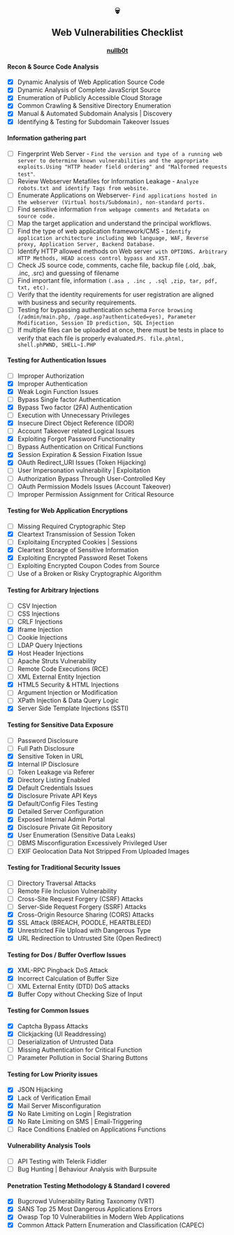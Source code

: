 ### <h2 align="center">:skull: <br> <br>Web Vulnerabilities Checklist<br><h4 align="center"><a href="https://www.twitter.com/nullb0t">nullb0t</a></h1>

#### Recon & Source Code Analysis
- [x] Dynamic Analysis of Web Application Source Code
- [x] Dynamic Analysis of Complete JavaScript Source
- [x] Enumeration of Publicly Accessible Cloud Storage
- [x] Common Crawling & Sensitive Directory Enumeration
- [x] Manual & Automated Subdomain Analysis | Discovery
- [x] Identifying & Testing for Subdomain Takeover Issues
#### Information gathering part
- [ ] Fingerprint Web Server - `Find the version and type of a running web server to determine known vulnerabilities and the appropriate exploits.Using "HTTP header field ordering" and "Malformed requests test"`.
- [ ] Review Webserver Metafiles for Information Leakage - `Analyze robots.txt and identify Tags from website.`
- [ ] Enumerate Applications on Webserver- `Find applications hosted in the webserver (Virtual hosts/Subdomain), non-standard ports.`
- [ ] Find sensitive information `from webpage comments and Metadata on source code.`
- [ ] Map the target application and understand the principal workflows.
- [ ] Find the type of web application framework/CMS - `Identify application architecture including Web language, WAF, Reverse proxy, Application Server, Backend Database.`
- [ ] Identify HTTP allowed methods on Web server` with OPTIONS. Arbitrary HTTP Methods, HEAD access control bypass and XST.`
- [ ] Check JS source code, comments, cache file, backup file (.old, .bak, .inc, .src) and guessing of filename
- [ ] Find important file, information `(.asa , .inc , .sql ,zip, tar, pdf, txt, etc).`
- [ ] Verify that the identity requirements for user registration are aligned with business and security requirements.
- [ ] Testing for bypassing authentication schema `Force browsing (/admin/main.php, /page.asp?authenticated=yes), Parameter Modification, Session ID prediction, SQL Injection`
- [ ] If multiple files can be uploaded at once, there must be tests in place to verify that each file is properly evaluated.`PS. file.phtml, shell.phPWND, SHELL~1.PHP`
#### Testing for Authentication Issues
- [ ] Improper Authorization
- [x] Improper Authentication
- [x] Weak Login Function Issues
- [ ] Bypass Single factor Authentication
- [x] Bypass Two factor (2FA) Authentication
- [ ] Execution with Unnecessary Privileges
- [x] Insecure Direct Object Reference (IDOR)
- [ ] Account Takeover related Logical Issues
- [x] Exploiting Forgot Password Functionality
- [ ] Bypass Authentication on Critical Functions
- [x] Session Expiration & Session Fixation Issue
- [x] OAuth Redirect_URI Issues (Token Hijacking)
- [ ] User Impersonation vulnerability | Exploitation
- [ ] Authorization Bypass Through User-Controlled Key
- [ ] OAuth Permission Models Issues (Account Takeover)
- [ ] Improper Permission Assignment for Critical Resource
#### Testing for Web Application Encryptions
- [ ] Missing Required Cryptographic Step
- [x] Cleartext Transmission of Session Token
- [ ] Exploitaing Encrypted Cookies | Sessions
- [x] Cleartext Storage of Sensitive Information
- [x] Exploiting Encrypted Password Reset Tokens
- [ ] Exploiting Encrypted Coupon Codes from Source
- [ ] Use of a Broken or Risky Cryptographic Algorithm
#### Testing for Arbitrary Injections
- [ ] CSV Injection
- [ ] CSS Injections
- [ ] CRLF Injections
- [x] Iframe Injection
- [ ] Cookie Injections
- [ ] LDAP Query Injections
- [x] Host Header Injections
- [ ] Apache Struts Vulnerability
- [ ] Remote Code Executions (RCE)
- [ ] XML External Entity Injection
- [x] HTML5 Security & HTML Injections
- [ ] Argument Injection or Modification
- [ ] XPath Injection & Data Query Logic
- [x] Server Side Template Injections (SSTI)
#### Testing for Sensitive Data Exposure
- [ ] Password Disclosure
- [ ] Full Path Disclosure
- [x] Sensitive Token in URL
- [x] Internal IP Disclosure
- [ ] Token Leakage via Referer
- [x] Directory Listing Enabled
- [x] Default Credentials Issues
- [x] Disclosure Private API Keys
- [x] Default/Config Files Testing
- [x] Detailed Server Configuration
- [x] Exposed Internal Admin Portal
- [x] Disclosure Private Git Repository
- [x] User Enumeration (Sensitive Data Leaks)
- [ ] DBMS Misconfiguration Excessively Privileged User
- [ ] EXIF Geolocation Data Not Stripped From Uploaded Images
#### Testing for Traditional Security Issues
- [ ] Directory Traversal Attacks
- [ ] Remote File Inclusion Vulnerability
- [ ] Cross-Site Request Forgery (CSRF) Attacks
- [ ] Server-Side Request Forgery (SSRF) Attacks
- [x] Cross-Origin Resource Sharing (CORS) Attacks
- [x] SSL Attack (BREACH, POODLE, HEARTBLEED)
- [x] Unrestricted File Upload with Dangerous Type
- [x] URL Redirection to Untrusted Site (Open Redirect)
#### Testing for Dos / Buffer Overflow Issues
- [x] XML-RPC Pingback DoS Attack
- [x] Incorrect Calculation of Buffer Size
- [ ] XML External Entity (DTD) DoS attacks
- [x] Buffer Copy without Checking Size of Input
#### Testing for Common Issues
- [x] Captcha Bypass Attacks
- [x] Clickjacking (UI Readdressing)
- [ ] Deserialization of Untrusted Data
- [ ] Missing Authentication for Critical Function
- [ ] Parameter Pollution in Social Sharing Buttons
#### Testing for Low Priority issues
- [x] JSON Hijacking
- [x] Lack of Verification Email
- [x] Mail Server Misconfiguration
- [x] No Rate Limiting on Login | Registration
- [x] No Rate Limiting on SMS | Email-Triggering
- [ ] Race Conditions Enabled on Applications Functions
#### Vulnerability Analysis Tools
- [ ] API Testing with Telerik Fiddler
- [ ] Bug Hunting | Behaviour Analysis with Burpsuite
#### Penetration Testing Methodology & Standard I covered
- [x] Bugcrowd Vulnerability Rating Taxonomy (VRT)
- [x] SANS Top 25 Most Dangerous Applications Errors
- [x] Owasp Top 10 Vulnerabilities in Modern Web Applications
- [x] Common Attack Pattern Enumeration and Classification (CAPEC)
